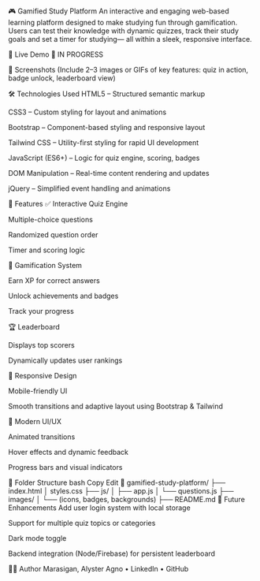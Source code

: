 🎮 Gamified Study Platform
An interactive and engaging web-based learning platform designed to make studying fun through gamification. Users can test their knowledge with dynamic quizzes, track their study goals and set a timer for studying— all within a sleek, responsive interface.

🚀 Live Demo
🔗 IN PROGRESS

📸 Screenshots
(Include 2–3 images or GIFs of key features: quiz in action, badge unlock, leaderboard view)

🛠 Technologies Used
HTML5 – Structured semantic markup

CSS3 – Custom styling for layout and animations

Bootstrap – Component-based styling and responsive layout

Tailwind CSS – Utility-first styling for rapid UI development

JavaScript (ES6+) – Logic for quiz engine, scoring, badges

DOM Manipulation – Real-time content rendering and updates

jQuery – Simplified event handling and animations

🎯 Features
✅ Interactive Quiz Engine

Multiple-choice questions

Randomized question order

Timer and scoring logic

🏅 Gamification System

Earn XP for correct answers

Unlock achievements and badges

Track your progress

🏆 Leaderboard

Displays top scorers

Dynamically updates user rankings

📱 Responsive Design

Mobile-friendly UI

Smooth transitions and adaptive layout using Bootstrap & Tailwind

🎨 Modern UI/UX

Animated transitions

Hover effects and dynamic feedback

Progress bars and visual indicators

📂 Folder Structure
bash
Copy
Edit
📁 gamified-study-platform/
├── index.html
│   styles.css
├── js/
│   ├── app.js
│   └── questions.js
├── images/
│   └── (icons, badges, backgrounds)
├── README.md
🧠 Future Enhancements
Add user login system with local storage

Support for multiple quiz topics or categories

Dark mode toggle

Backend integration (Node/Firebase) for persistent leaderboard

🧑‍💻 Author
Marasigan, Alyster Agno
• LinkedIn • GitHub

